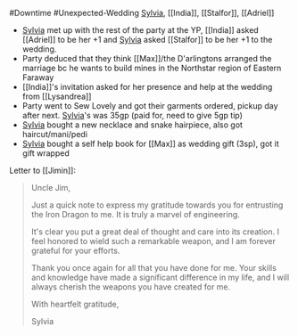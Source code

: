 #Downtime #Unexpected-Wedding
[Sylvia](PCs/Past/Sylvia.md), [[India]], [[Stalfor]], [[Adriel]]

- [Sylvia](PCs/Past/Sylvia.md) met up with the rest of the party at the YP, [[India]] asked [[Adriel]] to be her +1 and [Sylvia](PCs/Past/Sylvia.md) asked [[Stalfor]] to be her +1 to the wedding.
- Party deduced that they think [[Max]]/the D'arlingtons arranged the marriage bc he wants to build mines in the Northstar region of Eastern Faraway
- [[India]]'s invitation asked for her presence and help at the wedding from [[Lysandrea]]
- Party went to Sew Lovely and got their garments ordered, pickup day after next. [Sylvia](PCs/Past/Sylvia.md)'s was 35gp (paid for, need to give 5gp tip)
- [Sylvia](PCs/Past/Sylvia.md) bought a new necklace and snake hairpiece, also got haircut/mani/pedi
- [Sylvia](PCs/Past/Sylvia.md) bought a self help book for [[Max]] as wedding gift (3sp), got it gift wrapped

Letter to [[Jimin]]:
> Uncle Jim,
> 
> Just a quick note to express my gratitude towards you for entrusting the Iron Dragon to me. It is truly a marvel of engineering.
> 
> It's clear you put a great deal of thought and care into its creation. I feel honored to wield such a remarkable weapon, and I am forever grateful for your efforts.
> 
> Thank you once again for all that you have done for me. Your skills and knowledge have made a significant difference in my life, and I will always cherish the weapons you have created for me.
> 
> With heartfelt gratitude,
> 
> Sylvia